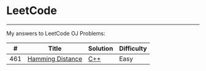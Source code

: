 # LeetCode
-----
  My answers to LeetCode OJ Problems:


| # | Title | Solution | Difficulty |
|---| ----- | -------- | ---------- |
|461|[Hamming Distance](https://leetcode.com/problems/add-strings/) | [C++](./algorithms/cpp/addStrings/AddStrings.cpp)|Easy|
